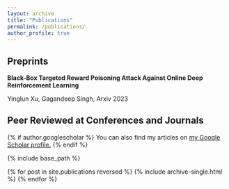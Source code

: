 ```yaml
---
layout: archive
title: "Publications"
permalink: /publications/
author_profile: true
---
```

<h2> Preprints</h2>
<p>
<b>Black-Box Targeted Reward Poisoning Attack Against Online Deep Reinforcement Learning </b> 
  <a href= "https://arxiv.org/abs/2305.10681"><i class="fas fa-fw fa-link zoom" aria-hidden="true"></i></a></p>
<p>Yinglun Xu, Gagandeep Singh, Arxiv 2023</p>
<h2> Peer Reviewed at Conferences and Journals</h2>
{% if author.googlescholar %}
  You can also find my articles on <u><a href="{{author.googlescholar}}">my Google Scholar profile</a>.</u>
{% endif %}

{% include base_path %}

{% for post in site.publications reversed %}
  {% include archive-single.html %}
{% endfor %}
